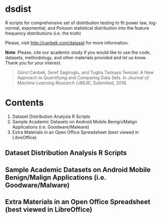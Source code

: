 # dsdist
R scripts for comprehensive set of distribution testing to fit power law, log-normal, exponential, and Poisson statistical distribution into the feature frequency distributions (i.e. the truth)

Please, visit http://canbek.com/dataset for more information.

**Note**: Please, cite our academic study if you would like to use the code, datasets, methodology, and other materials provided and let us know. Thank you for your interest.

> Gürol Canbek, Seref Sagiroglu, and Tugba Taskaya Temizel. A New Approach to Quantifying and Comparing Data Sets. In *Journal of Machine Learning Research (JMLR)*, Submitted, 2018.

# Contents
1. Dataset Distribution Analysis R Scripts
2. Sample Academic Datasets on Android Mobile Benign/Malign Applications (i.e. Goodware/Malware)
3. Extra Materials in an Open Office Spreadsheet (best viewed in LibreOffice)

## Dataset Distribution Analysis R Scripts


## Sample Academic Datasets on Android Mobile Benign/Malign Applications (i.e. Goodware/Malware)

## Extra Materials in an Open Office Spreadsheet (best viewed in LibreOffice)
